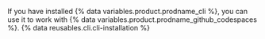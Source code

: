 If you have installed {% data variables.product.prodname_cli %}, you can use it to work with {% data variables.product.prodname_github_codespaces %}. {% data reusables.cli.cli-installation %}
